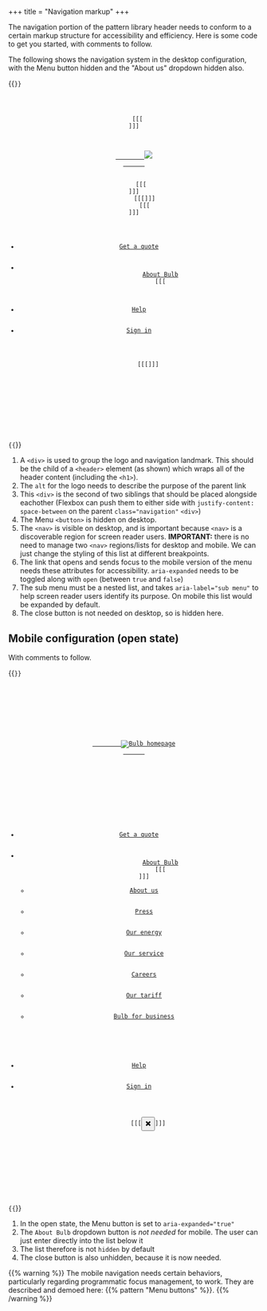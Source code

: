 +++
title = "Navigation markup"
+++

The navigation portion of the pattern library header needs to conform to a certain markup structure for accessibility and efficiency. Here is some code to get you started, with comments to follow.

The following shows the navigation system in the desktop configuration, with the Menu button hidden and the "About us" dropdown hidden also.

{{<code numbered="true">}}
<header>
  <!-- skip link here (see `<SkipLink/>`) -->
  [[[<div class="navigation">]]]
    <div class="logo">
      <a href="/">
        <img src="path/to/logo.svg" [[[alt="Bulb homepage"]]] />
      </a>
    </div>
    [[[<div class="button-and-links">]]]
      [[[<button hidden aria-expanded="false" aria-haspopup="true">Menu</button>]]]
      [[[<nav>]]]
        <ul>
          <li><a href="[url]">Get a quote</a></li>
          <li>
            <a href="[url]" [[[role="button" aria-expanded="false"]]]>About Bulb</a>
            [[[<ul aria-label="sub menu" hidden>]]]
              <li><a href="[url]">About us</a></li>
              <li><a href="[url]">Press</a></li>
              <li><a href="[url]">Our energy</a></li>
              <li><a href="[url]">Our service</a></li>
              <li><a href="[url]">Careers</a></li>
              <li><a href="[url]">Our tariff</a></li>
              <li><a href="[url]">Bulb for business</a></li>
            </ul>
          </li>
          <li><a href="[url]">Help</a></li>
          <li><a href="[url]">Sign in</a></li>
        </ul>
        [[[<button aria-label="close" hidden>✖️</button>]]]
      </nav>
    </div>
  </div>
</header>
{{</code>}}

1. A `<div>` is used to group the logo and navigation landmark. This should be the child of a `<header>` element (as shown) which wraps all of the header content (including the `<h1>`).
2. The `alt` for the logo needs to describe the purpose of the parent link
3. This `<div>` is the second of two siblings that should be placed alongside eachother (Flexbox can push them to either side with `justify-content: space-between` on the parent `class="navigation"` `<div>`)
4. The Menu `<button>` is hidden on desktop.
5. The `<nav>` is visible on desktop, and is important because `<nav>` is a discoverable region for screen reader users. **IMPORTANT:** there is no need to manage two `<nav>` regions/lists for desktop and mobile. We can just change the styling of this list at different breakpoints.
6. The link that opens and sends focus to the mobile version of the menu needs these attributes for accessibility. `aria-expanded` needs to be toggled along with `open` (between `true` and `false`)
7. The sub menu must be a nested list, and takes `aria-label="sub menu"` to help screen reader users identify its purpose. On mobile this list would be expanded by default.
8. The close button is not needed on desktop, so is hidden here.

## Mobile configuration (open state)

With comments to follow.

{{<code numbered="true">}}
<header>
  <!-- skip link here (see `<SkipLink/>`) -->
  <div class="navigation">
    <div class="logo">
      <a href="/">
        <img src="path/to/logo.svg" alt="Bulb homepage" />
      </a>
    </div>
    <div class="button-and-links">
      <button hidden [[[aria-expanded="true"]]] aria-haspopup="true">Menu</button>
      <nav>
        <ul>
          <li><a href="[url]">Get a quote</a></li>
          <li>
            <a href="[url]" role="button" aria-expanded="false" [[[hidden]]]>About Bulb</a>
            [[[<ul aria-label="sub menu">]]]
              <li><a href="[url]">About us</a></li>
              <li><a href="[url]">Press</a></li>
              <li><a href="[url]">Our energy</a></li>
              <li><a href="[url]">Our service</a></li>
              <li><a href="[url]">Careers</a></li>
              <li><a href="[url]">Our tariff</a></li>
              <li><a href="[url]">Bulb for business</a></li>
            </ul>
          </li>
          <li><a href="[url]">Help</a></li>
          <li><a href="[url]">Sign in</a></li>
        </ul>
        [[[<button aria-label="close">✖️</button>]]]
      </nav>
    </div>
  </div>
</header>
{{</code>}}

1. In the open state, the Menu button is set to `aria-expanded="true"`
2. The `About Bulb` dropdown button is _not needed_ for mobile. The user can just enter directly into the list below it
3. The list therefore is not `hidden` by default
4. The close button is also unhidden, because it is now needed.

{{% warning %}}
The mobile navigation needs certain behaviors, particularly regarding programmatic focus management, to work. They are described and demoed here: {{% pattern "Menu buttons" %}}.
{{% /warning %}}
